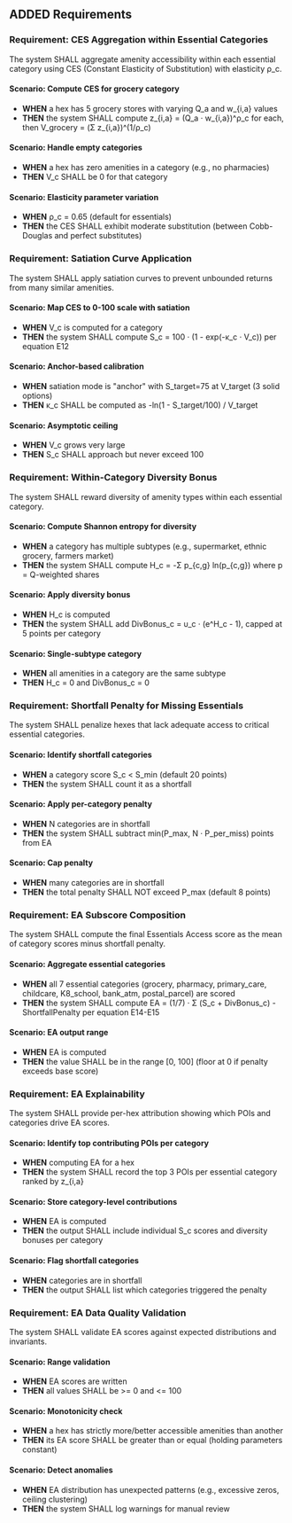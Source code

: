 ## ADDED Requirements

### Requirement: CES Aggregation within Essential Categories

The system SHALL aggregate amenity accessibility within each essential category using CES (Constant Elasticity of Substitution) with elasticity ρ_c.

#### Scenario: Compute CES for grocery category

- **WHEN** a hex has 5 grocery stores with varying Q_a and w_{i,a} values
- **THEN** the system SHALL compute z_{i,a} = (Q_a · w_{i,a})^ρ_c for each, then V_grocery = (Σ z_{i,a})^(1/ρ_c)

#### Scenario: Handle empty categories

- **WHEN** a hex has zero amenities in a category (e.g., no pharmacies)
- **THEN** V_c SHALL be 0 for that category

#### Scenario: Elasticity parameter variation

- **WHEN** ρ_c = 0.65 (default for essentials)
- **THEN** the CES SHALL exhibit moderate substitution (between Cobb-Douglas and perfect substitutes)

### Requirement: Satiation Curve Application

The system SHALL apply satiation curves to prevent unbounded returns from many similar amenities.

#### Scenario: Map CES to 0-100 scale with satiation

- **WHEN** V_c is computed for a category
- **THEN** the system SHALL compute S_c = 100 · (1 - exp(-κ_c · V_c)) per equation E12

#### Scenario: Anchor-based calibration

- **WHEN** satiation mode is "anchor" with S_target=75 at V_target (3 solid options)
- **THEN** κ_c SHALL be computed as -ln(1 - S_target/100) / V_target

#### Scenario: Asymptotic ceiling

- **WHEN** V_c grows very large
- **THEN** S_c SHALL approach but never exceed 100

### Requirement: Within-Category Diversity Bonus

The system SHALL reward diversity of amenity types within each essential category.

#### Scenario: Compute Shannon entropy for diversity

- **WHEN** a category has multiple subtypes (e.g., supermarket, ethnic grocery, farmers market)
- **THEN** the system SHALL compute H_c = -Σ p_{c,g} ln(p_{c,g}) where p = Q-weighted shares

#### Scenario: Apply diversity bonus

- **WHEN** H_c is computed
- **THEN** the system SHALL add DivBonus_c = υ_c · (e^H_c - 1), capped at 5 points per category

#### Scenario: Single-subtype category

- **WHEN** all amenities in a category are the same subtype
- **THEN** H_c = 0 and DivBonus_c = 0

### Requirement: Shortfall Penalty for Missing Essentials

The system SHALL penalize hexes that lack adequate access to critical essential categories.

#### Scenario: Identify shortfall categories

- **WHEN** a category score S_c < S_min (default 20 points)
- **THEN** the system SHALL count it as a shortfall

#### Scenario: Apply per-category penalty

- **WHEN** N categories are in shortfall
- **THEN** the system SHALL subtract min(P_max, N · P_per_miss) points from EA

#### Scenario: Cap penalty

- **WHEN** many categories are in shortfall
- **THEN** the total penalty SHALL NOT exceed P_max (default 8 points)

### Requirement: EA Subscore Composition

The system SHALL compute the final Essentials Access score as the mean of category scores minus shortfall penalty.

#### Scenario: Aggregate essential categories

- **WHEN** all 7 essential categories (grocery, pharmacy, primary_care, childcare, K8_school, bank_atm, postal_parcel) are scored
- **THEN** the system SHALL compute EA = (1/7) · Σ (S_c + DivBonus_c) - ShortfallPenalty per equation E14-E15

#### Scenario: EA output range

- **WHEN** EA is computed
- **THEN** the value SHALL be in the range [0, 100] (floor at 0 if penalty exceeds base score)

### Requirement: EA Explainability

The system SHALL provide per-hex attribution showing which POIs and categories drive EA scores.

#### Scenario: Identify top contributing POIs per category

- **WHEN** computing EA for a hex
- **THEN** the system SHALL record the top 3 POIs per essential category ranked by z_{i,a}

#### Scenario: Store category-level contributions

- **WHEN** EA is computed
- **THEN** the output SHALL include individual S_c scores and diversity bonuses per category

#### Scenario: Flag shortfall categories

- **WHEN** categories are in shortfall
- **THEN** the output SHALL list which categories triggered the penalty

### Requirement: EA Data Quality Validation

The system SHALL validate EA scores against expected distributions and invariants.

#### Scenario: Range validation

- **WHEN** EA scores are written
- **THEN** all values SHALL be >= 0 and <= 100

#### Scenario: Monotonicity check

- **WHEN** a hex has strictly more/better accessible amenities than another
- **THEN** its EA score SHALL be greater than or equal (holding parameters constant)

#### Scenario: Detect anomalies

- **WHEN** EA distribution has unexpected patterns (e.g., excessive zeros, ceiling clustering)
- **THEN** the system SHALL log warnings for manual review
